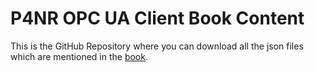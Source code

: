 # P4NR OPC UA Client Book Content

This is the GitHub Repository where you can download all the json files which are mentioned in the [book](https://leanpub.com/p4nr-opcuaclient).